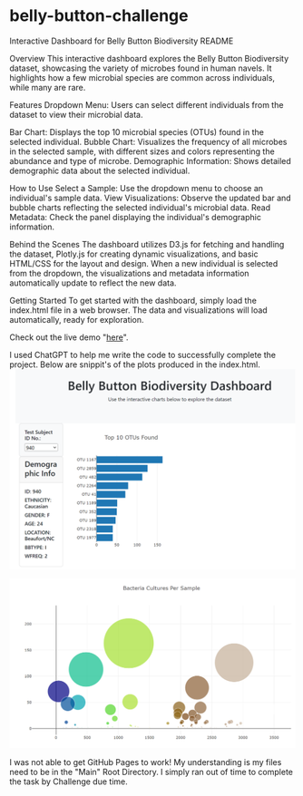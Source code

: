 # belly-button-challenge

Interactive Dashboard for Belly Button Biodiversity README

Overview
This interactive dashboard explores the Belly Button Biodiversity dataset, showcasing the variety of microbes found in human navels. It highlights how a few microbial species are common across individuals, while many are rare.

Features
Dropdown Menu: Users can select different individuals from the dataset to view their microbial data.

Bar Chart: Displays the top 10 microbial species (OTUs) found in the selected individual.
Bubble Chart: Visualizes the frequency of all microbes in the selected sample, with different sizes and colors representing the abundance and type of microbe.
Demographic Information: Shows detailed demographic data about the selected individual.

How to Use
Select a Sample: Use the dropdown menu to choose an individual's sample data.
View Visualizations: Observe the updated bar and bubble charts reflecting the selected individual's microbial data.
Read Metadata: Check the panel displaying the individual's demographic information.

Behind the Scenes
The dashboard utilizes D3.js for fetching and handling the dataset, Plotly.js for creating dynamic visualizations, and basic HTML/CSS for the layout and design. When a new individual is selected from the dropdown, the visualizations and metadata information automatically update to reflect the new data.

Getting Started
To get started with the dashboard, simply load the index.html file in a web browser. The data and visualizations will load automatically, ready for exploration.

Check out the live demo "[here](https://JonnyHaas.github.io/repository/)".

I used ChatGPT to help me write the code to successfully complete the project.
Below are snippit's of the plots produced in the index.html.
![alt text](image.png)

![alt text](image-1.png)

I was not able to get GitHub Pages to work!  My understanding is my files need to be in the "Main" Root Directory.  I simply ran out of time to complete the task by Challenge due time.  
